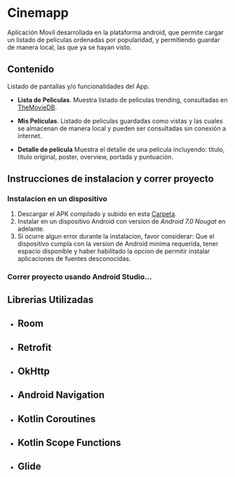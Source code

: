 # Cinemapp
 
Aplicación Movil desarrollada en la plataforma android, que permite cargar un listado de peliculas ordenadas por popularidad, y permitiendo guardar de manera local, las que ya se hayan visto.

<h2>Contenido</h2>

Listado de pantallas y/o funcionalidades del App.

* **Lista de Peliculas**. Muestra listado de peliculas trending, consultadas en [TheMovieDB](https://www.themoviedb.org/documentation/api).

* **Mis Peliculas**. Listado de peliculas guardadas como vistas y las cuales se almacenan de manera local y pueden ser consultadas sin conexión a internet.

* **Detalle de pelicula** Muestra el detalle de una pelicula incluyendo: titulo, titulo original, poster, overview, portada y puntuación.


<h2>Instrucciones de instalacion y correr proyecto</h2>

<h3>Instalacion en un dispositivo</h3>

1. Descargar el APK compilado y subido  en esta [Carpeta](https://drive.google.com/drive/folders/15Io28SS5YBRFO7DKKwzFoG8T4twHIC3g?usp=sharing).
2. Instalar en un dispositivo Android con version de *Android 7.0 Nougat* en adelante.
3. Si ocurre algun error durante la instalacion, favor considerar: Que el dispositivo cumpla con la version de Android minima requerida, tener espacio disponible y    haber habilitado la opcion de permitir instalar aplicaciones de fuentes desconocidas.


<h3>Correr proyecto usando Android Studio...</h3>



<h2>Librerias Utilizadas</h2>

* ## Room
* ## Retrofit
* ## OkHttp
* ## Android Navigation
* ## Kotlin Coroutines
* ## Kotlin Scope Functions
* ## Glide
